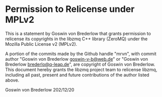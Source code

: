 # Permission to Relicense under MPLv2

This is a statement by Goswin von Brederlow
that grants permission to relicense its copyrights in the libzmq C++
library (ZeroMQ) under the Mozilla Public License v2 (MPLv2).

A portion of the commits made by the Github handle "mrvn", with
commit author "Goswin von Brederlow <goswin-v-b@web.de>" or "Goswin von Brederlow <brederlo@q-leap.de>", are copyright of Goswin von Brederlow.
This document hereby grants the libzmq project team to relicense
libzmq,
including all past, present and future contributions of the author
listed above.

Goswin von Brederlow
202/12/20
